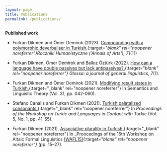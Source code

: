 ```yaml
---
layout: page
title: Publications
permalink: /publications/
---
```



**Published work**

- Furkan Dikmen and Ömer Demirok (2023). [Compounding with a polymorphic deverbaliser in Turkish.](https://doi.org/10.18290/rh237111-5s){:target="_blank" rel="noopener noreferrer"}_Roczniki Humanistyczne ('Annals of Arts')_, 71_(11)

- Furkan Dikmen, Ömer Demirok and Balkız Öztürk (2022). [How can a language have double passives but lack antipassives?.](https://www.glossa-journal.org/article/id/6553/){:target="_blank" rel="noopener noreferrer"} Glossa: a journal of general linguistics, 7_(1).

- Furkan Dikmen and Ömer Demirok (2021). [Modifying result states in Turkish.](https://journals.linguisticsociety.org/proceedings/index.php/SALT/article/view/31.003){:target="_blank" rel="noopener noreferrer"} In Semantics and Linguistic Theory (Vol. 31, pp. 042-060).

- Stefano Canalis and Furkan Dikmen (2021). [Turkish palatalized consonants.](https://journals.linguisticsociety.org/proceedings/index.php/tu/article/view/4781){:target="_blank" rel="noopener noreferrer"} In _Proceedings of the Workshop on Turkic and Languages in Contact with Turkic_ (Vol. 5, No. 1, pp. 41-55).

- Furkan Dikmen (2021). [Associative plurality in Turkish.](https://furkandikmen.com/assets/publications/Associative_plurality_in_Turkish.pdf){:target="_blank" rel="noopener noreferrer"} In _Proocedings of the 15th Workshop on Altaic Formal Linguistics [(WAFL15)](http://mitwpl.mit.edu/catalog/mwpl93/){:target="_blank" rel="noopener noreferrer"}_ (pp. 15–27).
